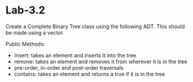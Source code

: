 # Lab-3.2
Create a Complete Binary Tree class using the following ADT. This should be made using a vector.

Public Methods:
  - insert: takes an element and inserts it into the tree
  - remove: takes an element and removes it from wherever it is in the tree
  - pre-order, in-order and post-order traversals
  - contains: takes an element and returns a true if it is in the tree
